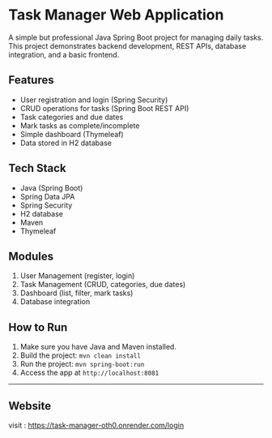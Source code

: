 # Task Manager Web Application

A simple but professional Java Spring Boot project for managing daily tasks. This project demonstrates backend development, REST APIs, database integration, and a basic frontend.

## Features
- User registration and login (Spring Security)
- CRUD operations for tasks (Spring Boot REST API)
- Task categories and due dates
- Mark tasks as complete/incomplete
- Simple dashboard (Thymeleaf)
- Data stored in H2 database

## Tech Stack
- Java (Spring Boot)
- Spring Data JPA
- Spring Security
- H2 database
- Maven
- Thymeleaf

## Modules
1. User Management (register, login)
2. Task Management (CRUD, categories, due dates)
3. Dashboard (list, filter, mark tasks)
4. Database integration

## How to Run
1. Make sure you have Java and Maven installed.
2. Build the project: `mvn clean install`
3. Run the project: `mvn spring-boot:run`
4. Access the app at `http://localhost:8081`

---

## Website
visit : https://task-manager-oth0.onrender.com/login

